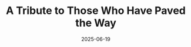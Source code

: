 ---
title: "A Tribute to Those Who Have Paved the Way"
date: "2025-06-19"
summary: "As MLB celebrates Juneteenth, let's take a moment to honor those who paved the way for all of us today."
image: "/img/dummyimage.png"
pinned: false
---